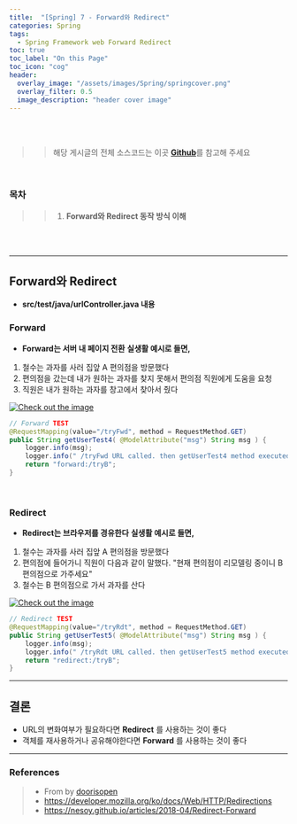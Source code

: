 ```yaml
---
title:  "[Spring] 7 - Forward와 Redirect"
categories: Spring
tags:
  - Spring Framework web Forward Redirect
toc: true
toc_label: "On this Page"
toc_icon: "cog"
header:
  overlay_image: "/assets/images/Spring/springcover.png"
  overlay_filter: 0.5
  image_description: "header cover image"
---
```


<br />
<br />

>> 해당 게시글의 전체 소스코드는 이곳 <a href="https://github.com/doorisopen/SpringSpring/tree/3ecbbf611fbc64dd06ea8f88e2257b88ae3323c3"><strong>Github</strong></a>를 참고해 주세요

<br />

### 목차
>> 1. __Forward와 Redirect 동작 방식 이해__

<br />
<br />

<hr />

## Forward와 Redirect
* __src/test/java/urlController.java 내용__

### Forward
* __Forward는 서버 내 페이지 전환__
__실생활 예시로 들면,__ <br />
1. 철수는 과자를 사러 집앞 A 편의점을 방문했다
2. 편의점을 갔는데 내가 원하는 과자를 찾지 못해서 편의점 직원에게 도움을 요청
3. 직원은 내가 원하는 과자를 창고에서 찾아서 줬다

<a href="{{ site.spring_img }}/spring_fwd_rdt_1.JPG" data-lightbox="falcon9-large" data-title="Check out the image">
  <img src="{{ site.spring_img }}/spring_fwd_rdt_1.JPG" title="Check out the image">
</a>

``` java
// Forward TEST
@RequestMapping(value="/tryFwd", method = RequestMethod.GET)
public String getUserTest4( @ModelAttribute("msg") String msg ) {
	logger.info(msg);
	logger.info(" /tryFwd URL called. then getUserTest4 method executed.");
	return "forward:/tryB";
}
```

<br />

### Redirect
* __Redirect는 브라우저를 경유한다__
__실생활 예시로 들면,__ <br />
1. 철수는 과자를 사러 집앞 A 편의점을 방문했다
2. 편의점에 들어가니 직원이 다음과 같이 말했다. "현재 편의점이 리모델링 중이니 B 편의점으로 가주세요"
3. 철수는 B 편의점으로 가서 과자를 산다

<a href="{{ site.spring_img }}/spring_fwd_rdt_2.JPG" data-lightbox="falcon9-large" data-title="Check out the image">
  <img src="{{ site.spring_img }}/spring_fwd_rdt_2.JPG" title="Check out the image">
</a>

``` java
// Redirect TEST
@RequestMapping(value="/tryRdt", method = RequestMethod.GET)
public String getUserTest5( @ModelAttribute("msg") String msg ) {
	logger.info(msg);
	logger.info(" /tryRdt URL called. then getUserTest5 method executed.");
	return "redirect:/tryB";
}
```

<hr />

## 결론
* URL의 변화여부가 필요하다면 __Redirect__ 를 사용하는 것이 좋다
* 객체를 재사용하거나 공유해야한다면 __Forward__ 를 사용하는 것이 좋다


<hr />

### References
> * From by [doorisopen](https://doorisopen.github.io/)
> * <a href="https://developer.mozilla.org/ko/docs/Web/HTTP/Redirections">https://developer.mozilla.org/ko/docs/Web/HTTP/Redirections<a>
> * <a href="https://nesoy.github.io/articles/2018-04/Redirect-Forward">https://nesoy.github.io/articles/2018-04/Redirect-Forward<a>
